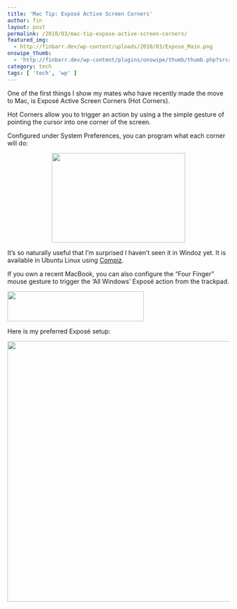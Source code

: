 ```yaml
---
title: 'Mac Tip: Exposé Active Screen Corners'
author: fin
layout: post
permalink: /2010/03/mac-tip-expose-active-screen-corners/
featured_img:
  - http://finbarr.dev/wp-content/uploads/2010/03/Expose_Main.png
onswipe_thumb:
  - 'http://finbarr.dev/wp-content/plugins/onswipe/thumb/thumb.php?src=http://finbarr.dev/wp-content/uploads/2010/03/Expose_Main.png&amp;w=600&amp;h=800&amp;zc=1&amp;q=75&amp;f=0'
category: tech
tags: [ 'tech', 'wp' ]
---
```

One of the first things I show my mates who have recently made the move to Mac, is Exposé Active Screen Corners (Hot Corners).<!--more-->

Hot Corners allow you to trigger an action by using a the simple gesture of pointing the cursor into one corner of the screen.

Configured under System Preferences, you can program what each corner will do:

<p style="text-align: center;">
  <img class="aligncenter size-full wp-image-92" title="Expose" src="http://finbarr.dev/wp-content/uploads/2010/03/Screen-shot-2010-03-21-at-17.39.21.png" alt="" width="302" height="203" />
</p>

<p style="text-align: center;">
  <p style="text-align: left;">
    It&#8217;s so naturally useful that I&#8217;m surprised I haven&#8217;t seen it in Windoz yet. It is available in Ubuntu Linux using <a title="Expose in Ubuntu" href="http://sunnybiologia.blogspot.com/2009/09/expose-in-ubuntu-910-with-compiz.html">Compiz</a>.
  </p>

  <p style="text-align: left;">
    If you own a recent MacBook, you can also configure the &#8220;Four Finger&#8221; mouse gesture to trigger the &#8216;All Windows&#8217; Exposé action from the trackpad.
  </p>

  <p style="text-align: left;">
    <a href="http://finbarr.dev/wp-content/uploads/2010/03/Screen-shot-2010-03-21-at-17.48.49.png"><img class="aligncenter size-full wp-image-96" title="Trackpad Expose" src="http://finbarr.dev/wp-content/uploads/2010/03/Screen-shot-2010-03-21-at-17.48.49.png" alt="" width="309" height="68" /></a>
  </p>

  <p style="text-align: left;">
    Here is my preferred Exposé setup:
  </p>

  <p style="text-align: center;">
    <img class="aligncenter size-full wp-image-94" title="My Expose" src="http://finbarr.dev/wp-content/uploads/2010/03/Screen-shot-2010-03-21-at-17.39.44.png" alt="" width="598" height="590" />
  </p>
